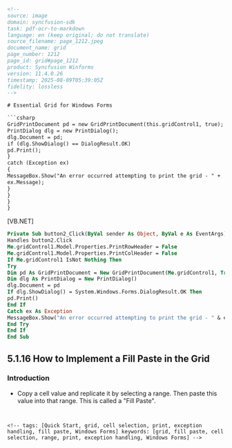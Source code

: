 ```html
<!--
source: image
domain: syncfusion-sdk
task: pdf-ocr-to-markdown
language: en (keep original; do not translate)
source_filename: page_1212.jpeg
document_name: grid
page_number: 1212
page_id: grid#page_1212
product: Syncfusion Winforms
version: 11.4.0.26
timestamp: 2025-08-09T05:39:05Z
fidelity: lossless
-->

# Essential Grid for Windows Forms

```csharp
GridPrintDocument pd = new GridPrintDocument(this.gridControl1, true);
PrintDialog dlg = new PrintDialog();
dlg.Document = pd;
if (dlg.ShowDialog() == DialogResult.OK)
pd.Print();
}
catch (Exception ex)
{
MessageBox.Show("An error occurred attempting to print the grid - " +
ex.Message);
}
}
}
}
```

[VB.NET]

```vb
Private Sub button2_Click(ByVal sender As Object, ByVal e As EventArgs)
Handles button2.Click
Me.gridControl1.Model.Properties.PrintRowHeader = False
Me.gridControl1.Model.Properties.PrintColHeader = False
If Me.gridControl1 IsNot Nothing Then
Try
Dim pd As GridPrintDocument = New GridPrintDocument(Me.gridControl1, True)
Dim dlg As PrintDialog = New PrintDialog()
dlg.Document = pd
If dlg.ShowDialog() = System.Windows.Forms.DialogResult.OK Then
pd.Print()
End If
Catch ex As Exception
MessageBox.Show("An error occurred attempting to print the grid - " & ex.Message)
End Try
End If
End Sub
```

## 5.1.16 How to Implement a Fill Paste in the Grid

### Introduction

- Copy a cell value and replicate it by selecting a range. Then paste this value into that range. This is called a "Fill Paste".
```


<!-- tags: [Quick Start, grid, cell selection, print, exception handling, fill paste, Windows Forms] keywords: [grid, fill paste, cell selection, range, print, exception handling, Windows Forms] -->
